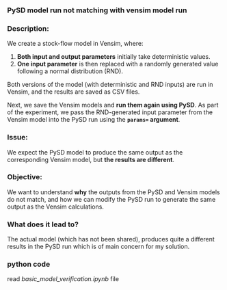 ### **PySD model run not matching with vensim model run**

### **Description:**

We create a stock-flow model in Vensim, where:

1. **Both input and output parameters** initially take deterministic values.  
2. **One input parameter** is then replaced with a randomly generated value following a normal distribution (RND).  

Both versions of the model (with deterministic and RND inputs) are run in Vensim, and the results are saved as CSV files.

Next, we save the Vensim models and **run them again using PySD**. As part of the experiment, we pass the RND-generated input parameter from the Vensim model into the PySD run using the **`params=` argument**. 

### **Issue:**
We expect the PySD model to produce the same output as the corresponding Vensim model, but **the results are different**. 

### **Objective:**
We want to understand **why** the outputs from the PySD and Vensim models do not match, and how we can modify the PySD run to generate the same output as the Vensim calculations.


### **What does it lead to?**
The actual model (which has not been shared), produces quite a different results in the PySD run which is of main concern for my solution.

### python code
read *basic_model_verification.ipynb* file

